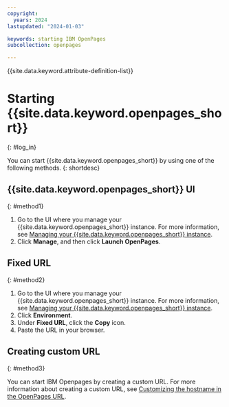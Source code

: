 ```yaml
---
copyright:
  years: 2024
lastupdated: "2024-01-03"

keywords: starting IBM OpenPages
subcollection: openpages

---
```

{{site.data.keyword.attribute-definition-list}}

# Starting {{site.data.keyword.openpages_short}}
{: #log_in}

You can start {{site.data.keyword.openpages_short}} by using one of the following methods.
{: shortdesc}

## {{site.data.keyword.openpages_short}} UI 
{: #method1}

1.  Go to the UI where you manage your {{site.data.keyword.openpages_short}} instance. For more information, see [Managing your {{site.data.keyword.openpages_short}} instance](/docs/openpages?topic=openpages-manage_op_instance).
2. Click **Manage**, and then click **Launch OpenPages**. 

## Fixed URL 
{: #method2}

1.  Go to the UI where you manage your {{site.data.keyword.openpages_short}} instance. For more information, see [Managing your {{site.data.keyword.openpages_short}} instance](/docs/openpages?topic=openpages-manage_op_instance).
2. Click **Environment**.
3. Under **Fixed URL**, click the **Copy** icon.
4. Paste the URL in your browser.

## Creating custom URL 
{: #method3}

You can start IBM Openpages by creating a custom URL. For more information about creating a custom URL, see [Customizing the hostname in the OpenPages URL](/docs/openpages?topic=openpages-customizing_hostname).


